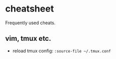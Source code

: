 # cheatsheet
Frequently used cheats.

## vim, tmux etc.
* reload tmux config: `:source-file ~/.tmux.conf`
